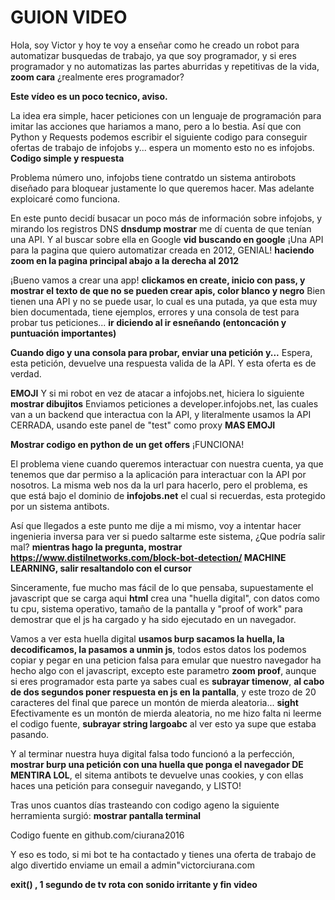 # GUION VIDEO

Hola, soy Victor y hoy te voy a enseñar como he creado un robot para automatizar busquedas de trabajo, ya que soy programador, y si eres programador y no automatizas las partes aburridas y repetitivas de la vida, __zoom cara__ ¿realmente eres programador?

__Este vídeo es un poco tecnico, aviso.__

La idea era simple, hacer peticiones con un lenguaje de programación para imitar las acciones que hariamos a mano, pero a lo bestia. Así que con Python y Requests podemos escribir el siguiente codigo para conseguir ofertas de trabajo de infojobs y... espera un momento esto no es infojobs.
__Codigo simple y respuesta__

Problema número uno, infojobs tiene contratdo un sistema antirobots diseñado para bloquear justamente lo que queremos hacer. Mas adelante exploicaré como funciona.

En este punto decidí busacar un poco más de información sobre infojobs, y mirando los registros DNS __dnsdump mostrar__ me dí cuenta de que tenían una API. Y al buscar sobre ella en Google __vid buscando en google__ ¡Una API para la pagina que quiero automatizar creada en 2012, GENIAL! __haciendo zoom en la pagina principal abajo a la derecha al 2012__

¡Bueno vamos a crear una app! __clickamos en create, inicio con pass, y mostrar el texto de que no se pueden crear apis, color blanco y negro__ Bien tienen una API y no se puede usar, lo cual es una putada, ya que esta muy bien documentada, tiene ejemplos, errores y una consola de test para probar tus peticiones... __ir diciendo al ir esneñando (entoncación y puntuación importantes)__ 

__Cuando digo y una consola para probar, enviar una petición y...__ Espera, esta petición, devuelve una respuesta valida de la API. Y esta oferta es de verdad.

__EMOJI__ Y si mi robot en vez de atacar a infojobs.net, hiciera lo siguiente __mostrar dibujitos__ Enviamos peticiones a developer.infojobs.net, las cuales van a un backend que interactua con la API, y literalmente usamos la API CERRADA, usando este panel de "test" como proxy __MAS EMOJI__ 

__Mostrar codigo en python de un get offers__
¡FUNCIONA!

El problema viene cuando queremos interactuar con nuestra cuenta, ya que tenemos que dar permiso a la aplicación para interactuar con la API por nosotros. La misma web nos da la url para hacerlo, pero el problema, es que está bajo el dominio de __infojobs.net__ el cual si recuerdas, esta protegido por un sistema antibots.

Así que llegados a este punto me dije a mi mismo, voy a intentar hacer ingenieria inversa para ver si puedo saltarme este sistema, ¿Que podría salir mal? __mientras hago la pregunta, mostrar https://www.distilnetworks.com/block-bot-detection/ MACHINE LEARNING, salir resaltandolo con el cursor__

Sinceramente, fue mucho mas fácil de lo que pensaba, supuestamente el javascript que se carga aqui __html__ crea una "huella digital", con datos como tu cpu, sistema operativo, tamaño de la pantalla y "proof of work" para demostrar que el js ha cargado y ha sido ejecutado en un navegador.

Vamos a ver esta huella digital __usamos burp sacamos la huella, la decodificamos, la pasamos a unmin js__, todos estos datos los podemos copiar y pegar en una peticion falsa para emular que nuestro navegador ha hecho algo con el javascript, excepto este parametro __zoom proof__, aunque si eres programador esta parte ya sabes cual es __subrayar timenow__, __al cabo de dos segundos poner respuesta en js en la pantalla__, y este trozo de 20 caracteres del final que parece un montón de mierda aleatoria... __sight__  Efectivamente es un montón de mierda aleatoria, no me hizo falta ni leerme el codigo fuente, __subrayar string largoabc__ al ver esto ya supe que estaba pasando.

Y al terminar nuestra huya digital falsa todo funcionó a la perfección, __mostrar burp una petición con una huella que ponga el navegador DE MENTIRA LOL__, el sitema antibots te devuelve unas cookies, y con ellas haces una petición para conseguir navegando, y LISTO!

Tras unos cuantos días trasteando con codigo ageno la siguiente herramienta surgió:
__mostrar pantalla terminal__

Codigo fuente en github.com/ciurana2016

Y eso es todo, si mi bot te ha contactado y tienes una oferta de trabajo de algo divertido enviame un email a admin"victorciurana.com

__exit() , 1 segundo de tv rota con sonido irritante y fin video__


